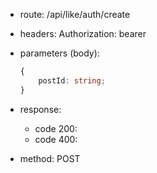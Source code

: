 -   route: /api/like/auth/create
-   headers: Authorization: bearer
-   parameters (body):

    ```typescript
    {
        postId: string;
    }
    ```

-   response:
    -   code 200:
    -   code 400:
-   method: POST
